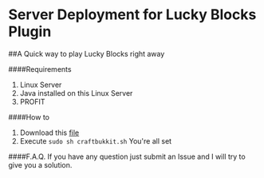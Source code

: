 # Server Deployment for Lucky Blocks Plugin
##A Quick way to play Lucky Blocks right away

####Requirements
1. Linux Server
2. Java installed on this Linux Server
3. PROFIT

####How to
1. Download this [file](https://raw.githubusercontent.com/josegrobles/LuckyBlocksDeployment/master/DeployServer.sh)
2. Execute `sudo sh craftbukkit.sh`
You're all set

####F.A.Q.
If you have any question just submit an Issue and I will try to give you a solution.
